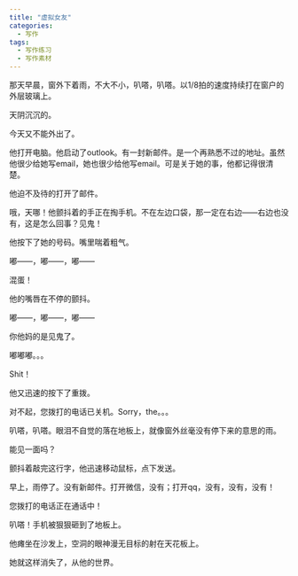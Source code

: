 ```yaml
---
title: "虚拟女友"
categories:
  - 写作
tags:
  - 写作练习
  - 写作素材
---
```


那天早晨，窗外下着雨，不大不小，叭嗒，叭嗒。以1/8拍的速度持续打在窗户的外层玻璃上。

天阴沉沉的。

今天又不能外出了。

他打开电脑。他启动了outlook。有一封新邮件。是一个再熟悉不过的地址。虽然他很少给她写email，她也很少给他写email。可是关于她的事，他都记得很清楚。

他迫不及待的打开了邮件。

哦，天哪！他颤抖着的手正在掏手机。不在左边口袋，那一定在右边——右边也没有，这是怎么回事？见鬼！

他按下了她的号码。嘴里喘着粗气。

嘟——，嘟——，嘟——

混蛋！

他的嘴唇在不停的颤抖。

嘟——，嘟——，嘟——

你他妈的是见鬼了。

嘟嘟嘟。。。

Shit！

他又迅速的按下了重拨。

对不起，您拨打的电话已关机。Sorry，the。。。

叭嗒，叭嗒。眼泪不自觉的落在地板上，就像窗外丝毫没有停下来的意思的雨。

能见一面吗？

颤抖着敲完这行字，他迅速移动鼠标，点下发送。

早上，雨停了。没有新邮件。打开微信，没有；打开qq，没有，没有，没有！

您拨打的电话正在通话中！

叭嗒！手机被狠狠砸到了地板上。

他瘫坐在沙发上，空洞的眼神漫无目标的射在天花板上。

她就这样消失了，从他的世界。